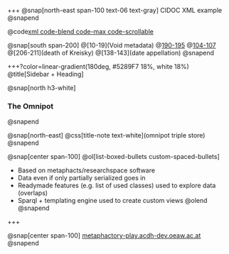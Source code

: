 +++
@snap[north-east span-100 text-06 text-gray]
CIDOC XML example                        
@snapend

@code[xml code-blend code-max code-scrollable](data/cidoc_kreisky_9-19.xml)

@snap[south span-200]
@[10-19](Void metadata)
@[190-195](Kreisky)
@[104-107](appellation)
@[206-211](death of Kreisky)
@[138-143](date appellation)
@snapend

+++?color=linear-gradient(180deg, #5289F7 18%, white 18%)
@title[Sidebar + Heading]

@snap[north h3-white]
### The Omnipot
@snapend

@snap[north-east]
@css[title-note text-white](omnipot triple store)
@snapend

@snap[center span-100]
@ol[list-boxed-bullets custom-spaced-bullets]
- Based on metaphacts/researchspace software
- Data even if only partially serialized goes in
- Readymade features (e.g. list of used classes) used to explore data (overlaps)
- Sparql + templating engine used to create custom views
@olend
@snapend

+++

@snap[center span-100]
[metaphactory-play.acdh-dev.oeaw.ac.at](http://metaphactory-play.acdh-dev.oeaw.ac.at)
@snapend

